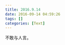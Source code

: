```yaml
---
title: 2016.9.14
date: 2016-09-14 04:59:26
tags: []
categories: [Text]
---
```


<p dir="ltr"  >不敢与人言。</p>
